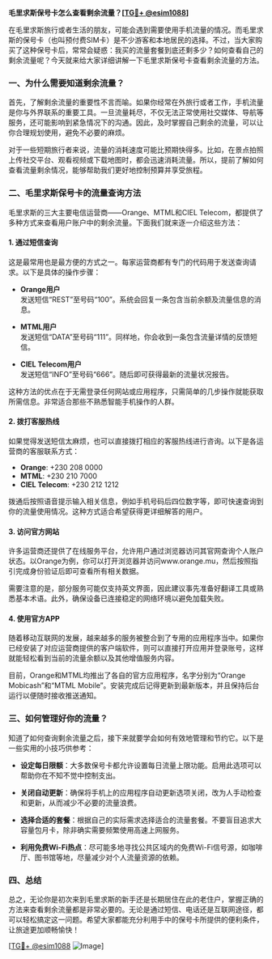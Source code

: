 **毛里求斯保号卡怎么查看剩余流量？[[TG💪+ @esim1088](https://t.me/s/esim1088)]**

在毛里求斯旅行或者生活的朋友，可能会遇到需要使用手机流量的情况。而毛里求斯的保号卡（也叫预付费SIM卡）是不少游客和本地居民的选择。不过，当大家购买了这种保号卡后，常常会疑惑：我买的流量套餐到底还剩多少？如何查看自己的剩余流量呢？今天就来给大家详细讲解一下毛里求斯保号卡查看剩余流量的方法。

### 一、为什么需要知道剩余流量？

首先，了解剩余流量的重要性不言而喻。如果你经常在外旅行或者工作，手机流量是你与外界联系的重要工具。一旦流量耗尽，不仅无法正常使用社交媒体、导航等服务，还可能影响到紧急情况下的沟通。因此，及时掌握自己剩余的流量，可以让你合理规划使用，避免不必要的麻烦。

对于一些短期旅行者来说，流量的消耗速度可能比预期快得多。比如，在景点拍照上传社交平台、观看视频或下载地图时，都会迅速消耗流量。所以，提前了解如何查看流量剩余情况，能够帮助我们更好地控制预算并享受旅程。

### 二、毛里求斯保号卡的流量查询方法

毛里求斯的三大主要电信运营商——Orange、MTML和CIEL Telecom，都提供了多种方式来查看用户账户中的剩余流量。下面我们就来逐一介绍这些方法：

#### 1. **通过短信查询**
这是最常用也是最方便的方式之一。每家运营商都有专门的代码用于发送查询请求。以下是具体的操作步骤：

- **Orange用户**  
  发送短信“REST”至号码“100”。系统会回复一条包含当前余额及流量信息的消息。
  
- **MTML用户**  
  发送短信“DATA”至号码“111”。同样地，你会收到一条包含流量详情的反馈短信。

- **CIEL Telecom用户**  
  发送短信“INFO”至号码“666”。随后即可获得最新的流量状况报告。

这种方法的优点在于无需登录任何网站或应用程序，只需简单的几步操作就能获取所需信息。非常适合那些不熟悉智能手机操作的人群。

#### 2. **拨打客服热线**
如果觉得发送短信太麻烦，也可以直接拨打相应的客服热线进行咨询。以下是各运营商的客服联系方式：

- **Orange**: +230 208 0000  
- **MTML**: +230 210 7000  
- **CIEL Telecom**: +230 212 1212  

拨通后按照语音提示输入相关信息，例如手机号码后四位数字等，即可快速查询到你的流量使用情况。这种方式适合希望获得更详细解答的用户。

#### 3. **访问官方网站**
许多运营商还提供了在线服务平台，允许用户通过浏览器访问其官网查询个人账户状态。以Orange为例，你可以打开浏览器并访问www.orange.mu，然后按照指引完成身份验证后即可查看所有相关数据。

需要注意的是，部分服务可能仅支持英文界面，因此建议事先准备好翻译工具或熟悉基本术语。此外，确保设备已连接稳定的网络环境以避免加载失败。

#### 4. **使用官方APP**
随着移动互联网的发展，越来越多的服务被整合到了专用的应用程序当中。如果你已经安装了对应运营商提供的客户端软件，则可以直接打开应用并登录账号，这样就能轻松看到当前的流量余额以及其他增值服务内容。

目前，Orange和MTML均推出了各自的官方应用程序，名字分别为“Orange Mobicash”和“MTML Mobile”。安装完成后记得更新到最新版本，并且保持后台运行以便随时接收推送通知。

### 三、如何管理好你的流量？

知道了如何查询剩余流量之后，接下来就要学会如何有效地管理和节约它。以下是一些实用的小技巧供参考：

- **设定每日限额**：大多数保号卡都允许设置每日流量上限功能。启用此选项可以帮助你在不知不觉中控制支出。
  
- **关闭自动更新**：确保将手机上的应用程序自动更新选项关闭，改为人手动检查和更新，从而减少不必要的流量浪费。
  
- **选择合适的套餐**：根据自己的实际需求选择适合的流量套餐。不要盲目追求大容量包月卡，除非确实需要频繁使用高速上网服务。

- **利用免费Wi-Fi热点**：尽可能多地寻找公共区域内的免费Wi-Fi信号源，如咖啡厅、图书馆等地，尽量减少对个人流量资源的依赖。

### 四、总结

总之，无论你是初次来到毛里求斯的新手还是长期居住在此的老住户，掌握正确的方法来查看剩余流量都是非常必要的。无论是通过短信、电话还是互联网途径，都可以轻松搞定这一问题。希望大家都能充分利用手中的保号卡所提供的便利条件，让旅途更加顺畅愉快！

[[TG💪+ @esim1088](https://t.me/s/esim1088) ![Image](https://i.postimg.cc/4NQfJmqS/Snipaste-2025-05-13-00-14-12.png)]